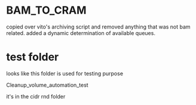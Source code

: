 # BAM_TO_CRAM

copied over vito's archiving script and removed anything that was not bam related. added a dynamic determination of available queues.

# test folder

looks like this folder is used for testing purpose

Cleanup_volume_automation_test

it's in the cidr rnd folder
